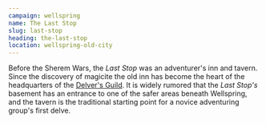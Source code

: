 ```yaml
---
campaign: wellspring
name: The Last Stop
slug: last-stop
heading: the-last-stop
location: wellspring-old-city
---
```


Before the Sherem Wars, the *Last Stop* was an adventurer's inn and tavern. Since the discovery of magicite the old inn has become the heart of the headquarters of the [Delver's Guild]({{site.baseurl}}/campaigns/wellspring/setting/organizations/delvers-guild). It is widely rumored that the *Last Stop's* basement has an entrance to one of the safer areas beneath Wellspring, and the tavern is the traditional starting point for a novice adventuring group's first delve.
